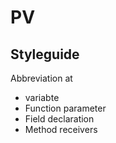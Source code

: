 # PV

## Styleguide
Abbreviation at
- variabte
- Function parameter
- Field declaration
- Method receivers
 